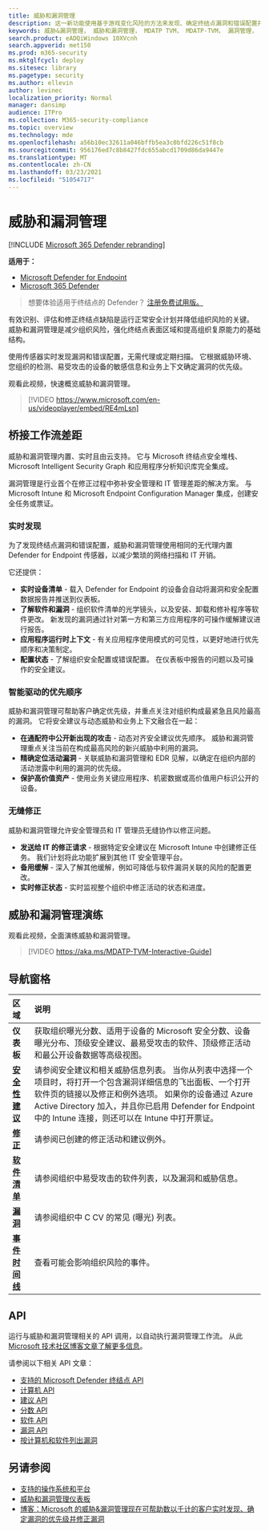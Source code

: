 ```yaml
---
title: 威胁和漏洞管理
description: 这一新功能使用基于游戏变化风险的方法来发现、确定终结点漏洞和错误配置并修复这些漏洞和错误配置。
keywords: 威胁&漏洞管理， 威胁和漏洞管理， MDATP TVM， MDATP-TVM， 漏洞管理， 漏洞评估， 威胁和漏洞扫描， 安全配置评估， microsoft defender atp， microsoft defender atp， 终结点漏洞， 下一代
search.product: eADQiWindows 10XVcnh
search.appverid: met150
ms.prod: m365-security
ms.mktglfcycl: deploy
ms.sitesec: library
ms.pagetype: security
ms.author: ellevin
author: levinec
localization_priority: Normal
manager: dansimp
audience: ITPro
ms.collection: M365-security-compliance
ms.topic: overview
ms.technology: mde
ms.openlocfilehash: a56b10ec32611a046bffb5ea3c0bfd226c51f8cb
ms.sourcegitcommit: 956176ed7c8b8427fdc655abcd1709d86da9447e
ms.translationtype: MT
ms.contentlocale: zh-CN
ms.lasthandoff: 03/23/2021
ms.locfileid: "51054717"
---
```

# <a name="threat-and-vulnerability-management"></a>威胁和漏洞管理

[!INCLUDE [Microsoft 365 Defender rebranding](../../includes/microsoft-defender.md)]

**适用于：**
- [Microsoft Defender for Endpoint](https://go.microsoft.com/fwlink/p/?linkid=2146631)
- [Microsoft 365 Defender](https://go.microsoft.com/fwlink/?linkid=2118804)


>想要体验适用于终结点的 Defender？ [注册免费试用版。](https://www.microsoft.com/microsoft-365/windows/microsoft-defender-atp?ocid=docs-wdatp-portaloverview-abovefoldlink)

有效识别、评估和修正终结点缺陷是运行正常安全计划并降低组织风险的关键。 威胁和漏洞管理是减少组织风险，强化终结点表面区域和提高组织复原能力的基础结构。

使用传感器实时发现漏洞和错误配置，无需代理或定期扫描。 它根据威胁环境、您组织的检测、易受攻击的设备的敏感信息和业务上下文确定漏洞的优先级。

观看此视频，快速概览威胁和漏洞管理。

>[!VIDEO https://www.microsoft.com/en-us/videoplayer/embed/RE4mLsn]

## <a name="bridging-the-workflow-gaps"></a>桥接工作流差距

威胁和漏洞管理内置、实时且由云支持。 它与 Microsoft 终结点安全堆栈、Microsoft Intelligent Security Graph 和应用程序分析知识库完全集成。  

漏洞管理是行业首个在修正过程中弥补安全管理和 IT 管理差距的解决方案。 与 Microsoft Intune 和 Microsoft Endpoint Configuration Manager 集成，创建安全任务或票证。

### <a name="real-time-discovery"></a>实时发现

为了发现终结点漏洞和错误配置，威胁和漏洞管理使用相同的无代理内置 Defender for Endpoint 传感器，以减少繁琐的网络扫描和 IT 开销。

它还提供：

- **实时设备清单** - 载入 Defender for Endpoint 的设备会自动将漏洞和安全配置数据报告并推送到仪表板。
- **了解软件和漏洞** - 组织软件清单的光学镜头，以及安装、卸载和修补程序等软件更改。 新发现的漏洞通过针对第一方和第三方应用程序的可操作缓解建议进行报告。
- **应用程序运行时上下文** - 有关应用程序使用模式的可见性，以更好地进行优先顺序和决策制定。
- **配置状态** - 了解组织安全配置或错误配置。 在仪表板中报告的问题以及可操作的安全建议。

### <a name="intelligence-driven-prioritization"></a>智能驱动的优先顺序

威胁和漏洞管理可帮助客户确定优先级，并重点关注对组织构成最紧急且风险最高的漏洞。 它将安全建议与动态威胁和业务上下文融合在一起：

- **在通配符中公开新出现的攻击** - 动态对齐安全建议优先顺序。 威胁和漏洞管理重点关注当前在构成最高风险的新兴威胁中利用的漏洞。
- **精确定位活动漏洞** - 关联威胁和漏洞管理和 EDR 见解，以确定在组织内部的活动泄露中利用的漏洞的优先级。
- **保护高价值资产** - 使用业务关键应用程序、机密数据或高价值用户标识公开的设备。

### <a name="seamless-remediation"></a>无缝修正

威胁和漏洞管理允许安全管理员和 IT 管理员无缝协作以修正问题。

- **发送给 IT 的修正请求** - 根据特定安全建议在 Microsoft Intune 中创建修正任务。 我们计划将此功能扩展到其他 IT 安全管理平台。
- **备用缓解** - 深入了解其他缓解，例如可降低与软件漏洞关联的风险的配置更改。
- **实时修正状态** - 实时监视整个组织中修正活动的状态和进度。

## <a name="threat-and-vulnerability-management-walk-through"></a>威胁和漏洞管理演练

观看此视频，全面演练威胁和漏洞管理。

>[!VIDEO https://aka.ms/MDATP-TVM-Interactive-Guide]

## <a name="navigation-pane"></a>导航窗格 

区域 | 说明
:---|:---
**仪表板**   | 获取组织曝光分数、适用于设备的 Microsoft 安全分数、设备曝光分布、顶级安全建议、最易受攻击的软件、顶级修正活动和最公开设备数据等高级视图。
[**安全性建议**](tvm-security-recommendation.md) | 请参阅安全建议和相关威胁信息列表。 当你从列表中选择一个项目时，将打开一个包含漏洞详细信息的飞出面板、一个打开软件页的链接以及修正和例外选项。 如果你的设备通过 Azure Active Directory 加入，并且你已启用 Defender for Endpoint 中的 Intune 连接，则还可以在 Intune 中打开票证。
[**修正**](tvm-remediation.md) | 请参阅已创建的修正活动和建议例外。
[**软件清单**](tvm-software-inventory.md) | 请参阅组织中易受攻击的软件列表，以及漏洞和威胁信息。
[**漏洞**](tvm-weaknesses.md) | 请参阅组织中 C CV 的常见 (曝光) 列表。
[**事件时间线**](threat-and-vuln-mgt-event-timeline.md) | 查看可能会影响组织风险的事件。

## <a name="apis"></a>API

运行与威胁和漏洞管理相关的 API 调用，以自动执行漏洞管理工作流。 从此 [Microsoft 技术社区博客文章了解更多信息](https://techcommunity.microsoft.com/t5/microsoft-defender-atp/threat-amp-vulnerability-management-apis-are-now-generally/ba-p/1304615)。

请参阅以下相关 API 文章：

- [支持的 Microsoft Defender 终结点 API](exposed-apis-list.md)
- [计算机 API](machine.md)
- [建议 API](vulnerability.md)
- [分数 API](score.md)
- [软件 API](software.md)
- [漏洞 API](vulnerability.md)
- [按计算机和软件列出漏洞](get-all-vulnerabilities-by-machines.md)

## <a name="see-also"></a>另请参阅

- [支持的操作系统和平台](tvm-supported-os.md)
- [威胁和漏洞管理仪表板](tvm-dashboard-insights.md)
- [博客：Microsoft 的威胁&漏洞管理现在可帮助数以千计的客户实时发现、确定漏洞的优先级并修正漏洞](https://www.microsoft.com/security/blog/2019/07/02/microsofts-threat-vulnerability-management-now-helps-thousands-of-customers-to-discover-prioritize-and-remediate-vulnerabilities-in-real-time/)
